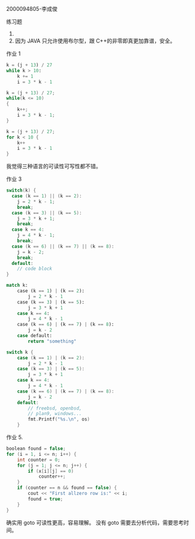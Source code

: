 2000094805-李成俊

练习题

1.
2. 因为 JAVA 只允许使用布尔型，跟 C++的非零即真更加靠谱，安全。

作业 1

```python
k = (j + 13) / 27
while k > 10:
    k += 1
    i = 3 * k - 1
```

```C
k = (j + 13) / 27;
while(k <= 10)
{
    k++;
    i = 3 * k - 1;
}
```

```go
k = (j + 13) / 27;
for k < 10 {
    k++
    i = 3 * k - 1
}
```

我觉得三种语言的可读性可写性都不错。

作业 3

```c++
switch(k) {
  case (k == 1) || (k == 2):
    j = 2 * k - 1;
    break;
  case (k == 3) || (k == 5):
    j = 3 * k + 1;
    break;
  case k == 4:
    j = 4 * k - 1;
    break;
  case (k == 6) || (k == 7) || (k == 8):
    j = k - 2;
    break;
  default:
    // code block
}
```

```python
match k:
    case (k == 1) | (k == 2):
        j = 2 * k - 1
    case (k == 3) | (k == 5):
        j = 3 * k + 1
    case k == 4:
        j = 4 * k - 1
    case (k == 6) | (k == 7) | (k == 8):
        j = k - 2
    case default:
        return "something"
```

```go
switch k {
	case (k == 1) | (k == 2):
        j = 2 * k - 1
	case (k == 3) | (k == 5):
        j = 3 * k + 1
	case k == 4:
        j = 4 * k - 1
	case (k == 6) | (k == 7) | (k == 8):
        j = k - 2
	default:
		// freebsd, openbsd,
		// plan9, windows...
		fmt.Printf("%s.\n", os)
	}
```

作业 5.

```c++
boolean found = false;
for (i = 1, i <= n; i++) {
    int counter = 0;
    for (j = 1; j <= n; j++) {
        if (x[i][j] == 0)
            counter++;
    }
    if (counter == n && found == false) {
        cout << "First all­zero row is:" << i;
        found = true;
    }
}
```

确实用 goto 可读性更高，容易理解。
没有 goto 需要去分析代码，需要思考时间。
